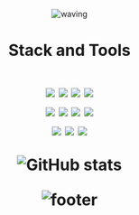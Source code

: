<div align=center>
  
![waving](https://capsule-render.vercel.app/api?type=waving&color=8669AE&height=250&text=Welcome👋%20MinHyun's%20github&&fontAlignY=38&desc=record%20of%20journey%20from%20zookeeper%20to%20developer&fontSize=50&descAlignY=56&descAlign=60&animation=fadeIn)

<h1>Stack and Tools<h1/>

  <img src="https://img.shields.io/badge/Python-3776AB?style=for-the-badge&logo=Python&logoColor=white"/>
  <img src="https://img.shields.io/badge/C++-00599C?style=for-the-badge&logo=C%2B%2B&logoColor=white"/>
  <img src="https://img.shields.io/badge/C-A8B9CC?style=for-the-badge&logo=C&logoColor=white"/>
  <img src="https://img.shields.io/badge/PyTorch-EE4C2C?style=for-the-badge&logo=PyTorch&logoColor=white"/>  
<br/>
  <img src="https://img.shields.io/badge/Node.js-339933?style=for-the-badge&logo=Node.js&logoColor=white"/>
  <img src="https://img.shields.io/badge/Raspberry Pi-A22846?style=for-the-badge&logo=Raspberry Pi&logoColor=white"/>
  <img src="https://img.shields.io/badge/django-092E20?style=for-the-badge&logo=django&logoColor=white"/>
  <img src="https://img.shields.io/badge/tensorflow-FF6F00?style=for-the-badge&logo=TensorFlow&logoColor=white"/>
<br/>
  <img src="https://img.shields.io/badge/Amazon AWS-232F3E?style=for-the-badge&logo=Amazon AWS&logoColor=white"/>
  <img src="https://img.shields.io/badge/MySQL-4479A1?style=for-the-badge&logo=MySQL&logoColor=white"/>
  <img src="https://img.shields.io/badge/OpenCV-5C3EE8?style=for-the-badge&logo=OpenCV&logoColor=white"/>

<!-- [![Top Langs](https://github-readme-stats.vercel.app/api/top-langs/?username=Ahn-Minhyun&theme=buefy)](https://github.com/anuraghazra/github-readme-stats) -->
![GitHub stats](https://github-readme-stats.vercel.app/api?username=Ahn-Minhyun&show_icons=true&theme=buefy)


  
![footer](https://capsule-render.vercel.app/api?type=waving&color=8669AE&section=footer)

</div>
